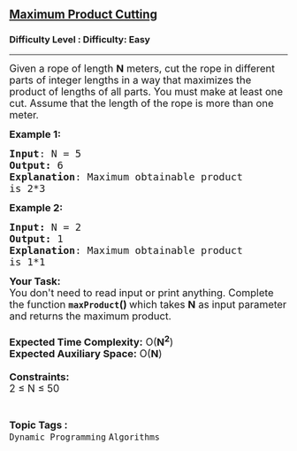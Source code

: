 <h2><a href="https://www.geeksforgeeks.org/problems/maximum-product-cutting4522/1?page=13&status=unsolved&sortBy=accuracy">Maximum Product Cutting</a></h2><h3>Difficulty Level : Difficulty: Easy</h3><hr><div class="problems_problem_content__Xm_eO"><p><span style="font-size: 18px;">Given a rope of length <strong>N</strong> meters, cut the rope in different parts of integer lengths in a way that maximizes the product of lengths of all parts. You must make at least one cut. Assume that the length of the rope is more than one meter.</span></p>
<p><span style="font-size: 18px;"><strong>Example 1:</strong></span></p>
<pre><span style="font-size: 18px;"><strong>Input</strong>: N = 5
<strong>Output:</strong> 6
<strong>Explanation</strong>: Maximum obtainable product 
is 2*3</span></pre>
<p><span style="font-size: 18px;"><strong>Example 2:</strong></span></p>
<pre><span style="font-size: 18px;"><strong>Input: </strong>N = 2
<strong>Output: </strong>1
<strong>Explanation</strong>: Maximum obtainable product
is 1*1</span>
</pre>
<p><span style="font-size: 18px;"><strong>Your Task:&nbsp;&nbsp;</strong><br>You don't need to read input or print anything. Complete the function <strong><code>maxProduct</code>()&nbsp;</strong>which takes <strong>N</strong> as input parameter and returns the maximum product.<br><br><strong>Expected Time Complexity:</strong> O(<strong>N<sup>2</sup></strong>)<br><strong>Expected Auxiliary Space:</strong> O(<strong>N</strong>)<br><br><strong>Constraints:</strong><br>2 ≤ N ≤ 50</span></p></div><br><p><span style=font-size:18px><strong>Topic Tags : </strong><br><code>Dynamic Programming</code>&nbsp;<code>Algorithms</code>&nbsp;